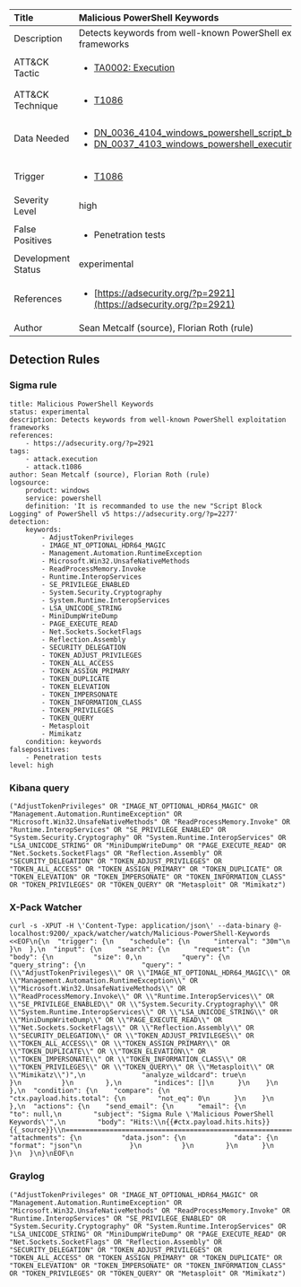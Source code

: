 | Title                | Malicious PowerShell Keywords                                                                                                                                                 |
|:---------------------|:------------------------------------------------------------------------------------------------------------------------------------------------------------|
| Description          | Detects keywords from well-known PowerShell exploitation frameworks                                                                                                                                           |
| ATT&amp;CK Tactic    | <ul><li>[TA0002: Execution](https://attack.mitre.org/tactics/TA0002)</li></ul>  |
| ATT&amp;CK Technique | <ul><li>[T1086](https://attack.mitre.org/tactics/T1086)</li></ul>                             |
| Data Needed          | <ul><li>[DN_0036_4104_windows_powershell_script_block](../Data_Needed/DN_0036_4104_windows_powershell_script_block.md)</li><li>[DN_0037_4103_windows_powershell_executing_pipeline](../Data_Needed/DN_0037_4103_windows_powershell_executing_pipeline.md)</li></ul>                                                         |
| Trigger              | <ul><li>[T1086](../Triggering/T1086.md)</li></ul>  |
| Severity Level       | high                                                                                                                                                 |
| False Positives      | <ul><li>Penetration tests</li></ul>                                                                  |
| Development Status   | experimental                                                                                                                                                |
| References           | <ul><li>[https://adsecurity.org/?p=2921](https://adsecurity.org/?p=2921)</li></ul>                                                          |
| Author               | Sean Metcalf (source), Florian Roth (rule)                                                                                                                                                |


## Detection Rules

### Sigma rule

```
title: Malicious PowerShell Keywords
status: experimental
description: Detects keywords from well-known PowerShell exploitation frameworks
references:
    - https://adsecurity.org/?p=2921
tags:
    - attack.execution
    - attack.t1086
author: Sean Metcalf (source), Florian Roth (rule)
logsource:
    product: windows
    service: powershell
    definition: 'It is recommanded to use the new "Script Block Logging" of PowerShell v5 https://adsecurity.org/?p=2277'
detection:
    keywords:
        - AdjustTokenPrivileges
        - IMAGE_NT_OPTIONAL_HDR64_MAGIC
        - Management.Automation.RuntimeException
        - Microsoft.Win32.UnsafeNativeMethods
        - ReadProcessMemory.Invoke
        - Runtime.InteropServices
        - SE_PRIVILEGE_ENABLED
        - System.Security.Cryptography
        - System.Runtime.InteropServices
        - LSA_UNICODE_STRING
        - MiniDumpWriteDump
        - PAGE_EXECUTE_READ
        - Net.Sockets.SocketFlags
        - Reflection.Assembly
        - SECURITY_DELEGATION
        - TOKEN_ADJUST_PRIVILEGES
        - TOKEN_ALL_ACCESS
        - TOKEN_ASSIGN_PRIMARY
        - TOKEN_DUPLICATE
        - TOKEN_ELEVATION
        - TOKEN_IMPERSONATE
        - TOKEN_INFORMATION_CLASS
        - TOKEN_PRIVILEGES
        - TOKEN_QUERY
        - Metasploit
        - Mimikatz
    condition: keywords
falsepositives:
    - Penetration tests
level: high

```





### Kibana query

```
("AdjustTokenPrivileges" OR "IMAGE_NT_OPTIONAL_HDR64_MAGIC" OR "Management.Automation.RuntimeException" OR "Microsoft.Win32.UnsafeNativeMethods" OR "ReadProcessMemory.Invoke" OR "Runtime.InteropServices" OR "SE_PRIVILEGE_ENABLED" OR "System.Security.Cryptography" OR "System.Runtime.InteropServices" OR "LSA_UNICODE_STRING" OR "MiniDumpWriteDump" OR "PAGE_EXECUTE_READ" OR "Net.Sockets.SocketFlags" OR "Reflection.Assembly" OR "SECURITY_DELEGATION" OR "TOKEN_ADJUST_PRIVILEGES" OR "TOKEN_ALL_ACCESS" OR "TOKEN_ASSIGN_PRIMARY" OR "TOKEN_DUPLICATE" OR "TOKEN_ELEVATION" OR "TOKEN_IMPERSONATE" OR "TOKEN_INFORMATION_CLASS" OR "TOKEN_PRIVILEGES" OR "TOKEN_QUERY" OR "Metasploit" OR "Mimikatz")
```





### X-Pack Watcher

```
curl -s -XPUT -H \'Content-Type: application/json\' --data-binary @- localhost:9200/_xpack/watcher/watch/Malicious-PowerShell-Keywords <<EOF\n{\n  "trigger": {\n    "schedule": {\n      "interval": "30m"\n    }\n  },\n  "input": {\n    "search": {\n      "request": {\n        "body": {\n          "size": 0,\n          "query": {\n            "query_string": {\n              "query": "(\\"AdjustTokenPrivileges\\" OR \\"IMAGE_NT_OPTIONAL_HDR64_MAGIC\\" OR \\"Management.Automation.RuntimeException\\" OR \\"Microsoft.Win32.UnsafeNativeMethods\\" OR \\"ReadProcessMemory.Invoke\\" OR \\"Runtime.InteropServices\\" OR \\"SE_PRIVILEGE_ENABLED\\" OR \\"System.Security.Cryptography\\" OR \\"System.Runtime.InteropServices\\" OR \\"LSA_UNICODE_STRING\\" OR \\"MiniDumpWriteDump\\" OR \\"PAGE_EXECUTE_READ\\" OR \\"Net.Sockets.SocketFlags\\" OR \\"Reflection.Assembly\\" OR \\"SECURITY_DELEGATION\\" OR \\"TOKEN_ADJUST_PRIVILEGES\\" OR \\"TOKEN_ALL_ACCESS\\" OR \\"TOKEN_ASSIGN_PRIMARY\\" OR \\"TOKEN_DUPLICATE\\" OR \\"TOKEN_ELEVATION\\" OR \\"TOKEN_IMPERSONATE\\" OR \\"TOKEN_INFORMATION_CLASS\\" OR \\"TOKEN_PRIVILEGES\\" OR \\"TOKEN_QUERY\\" OR \\"Metasploit\\" OR \\"Mimikatz\\")",\n              "analyze_wildcard": true\n            }\n          }\n        },\n        "indices": []\n      }\n    }\n  },\n  "condition": {\n    "compare": {\n      "ctx.payload.hits.total": {\n        "not_eq": 0\n      }\n    }\n  },\n  "actions": {\n    "send_email": {\n      "email": {\n        "to": null,\n        "subject": "Sigma Rule \'Malicious PowerShell Keywords\'",\n        "body": "Hits:\\n{{#ctx.payload.hits.hits}}{{_source}}\\n================================================================================\\n{{/ctx.payload.hits.hits}}",\n        "attachments": {\n          "data.json": {\n            "data": {\n              "format": "json"\n            }\n          }\n        }\n      }\n    }\n  }\n}\nEOF\n
```





### Graylog

```
("AdjustTokenPrivileges" OR "IMAGE_NT_OPTIONAL_HDR64_MAGIC" OR "Management.Automation.RuntimeException" OR "Microsoft.Win32.UnsafeNativeMethods" OR "ReadProcessMemory.Invoke" OR "Runtime.InteropServices" OR "SE_PRIVILEGE_ENABLED" OR "System.Security.Cryptography" OR "System.Runtime.InteropServices" OR "LSA_UNICODE_STRING" OR "MiniDumpWriteDump" OR "PAGE_EXECUTE_READ" OR "Net.Sockets.SocketFlags" OR "Reflection.Assembly" OR "SECURITY_DELEGATION" OR "TOKEN_ADJUST_PRIVILEGES" OR "TOKEN_ALL_ACCESS" OR "TOKEN_ASSIGN_PRIMARY" OR "TOKEN_DUPLICATE" OR "TOKEN_ELEVATION" OR "TOKEN_IMPERSONATE" OR "TOKEN_INFORMATION_CLASS" OR "TOKEN_PRIVILEGES" OR "TOKEN_QUERY" OR "Metasploit" OR "Mimikatz")
```

